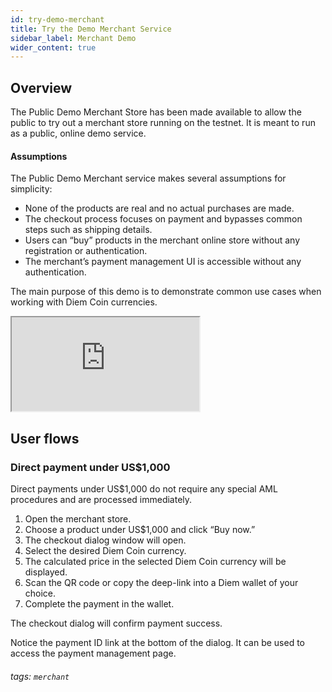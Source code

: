```yaml
---
id: try-demo-merchant
title: Try the Demo Merchant Service
sidebar_label: Merchant Demo
wider_content: true
---
```


## Overview

The Public Demo Merchant Store has been made available to allow the public to try out a merchant store running on the testnet. It is meant to run as a public, online demo service.

#### Assumptions
The Public Demo Merchant service makes several assumptions for simplicity:
* None of the products are real and no actual purchases are made.
* The checkout process focuses on payment and bypasses common steps such as shipping details.
* Users can “buy” products in the merchant online store without any registration or authentication.
* The merchant’s payment management UI is accessible without any authentication.

The main purpose of this demo is to demonstrate common use cases when working with Diem Coin currencies.

<Spacer />

<iframe src="https://demo-merchant.diem.com/"></iframe>



## User flows
### Direct payment under US$1,000

Direct payments under US$1,000 do not require any special AML procedures and are processed immediately.
1. Open the merchant store.
2. Choose a product under US$1,000 and click “Buy now.”
3. The checkout dialog window will open.
4. Select the desired Diem Coin currency.
5. The calculated price in the selected Diem Coin currency will be displayed.
6. Scan the QR code or copy the deep-link into a Diem wallet of your choice.
7. Complete the payment in the wallet.

The checkout dialog will confirm payment success.


Notice the payment ID link at the bottom of the dialog. It can be used to access the payment management page.


###### tags: `merchant`

